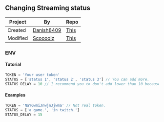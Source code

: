 ## Changing Streaming status

| Project | By | Repo |
| --- | --- | --- |
| Created | [Danish8409](https://github.com/Danish8409) | [This](https://github.com/Danish8409/Streamingstatus) |
| Modified | [Scoooolz](https://github.com/Scoooolz) | [This](https://github.com/Scoooolz/Changing-Streaming-Status) |

### ENV
#### Tutorial
```js
TOKEN = 'Your user token'
STATUS = ['status 1', 'status 2', 'status 3'] // You can add more.
STATUS_DELAY = 10 // I recommend you to don't add lower than 10 because you can get banned.
```

#### Examples
```js
TOKEN = 'NaYGwmiJnwjnJjwma' // Not real token.
STATUS = ['a game.', 'in twitch.']
STATUS_DELAY = 15
```
